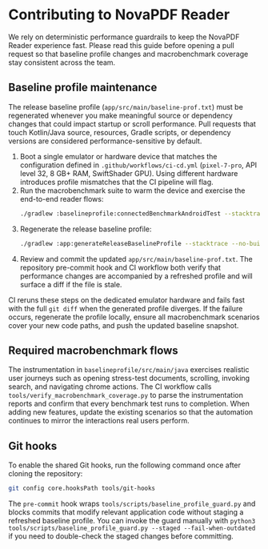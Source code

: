 # Contributing to NovaPDF Reader

We rely on deterministic performance guardrails to keep the NovaPDF Reader
experience fast. Please read this guide before opening a pull request so that
baseline profile changes and macrobenchmark coverage stay consistent across the
team.

## Baseline profile maintenance

The release baseline profile (`app/src/main/baseline-prof.txt`) must be
regenerated whenever you make meaningful source or dependency changes that could
impact startup or scroll performance. Pull requests that touch Kotlin/Java
source, resources, Gradle scripts, or dependency versions are considered
performance-sensitive by default.

1. Boot a single emulator or hardware device that matches the configuration
   defined in `.github/workflows/ci-cd.yml` (`pixel-7-pro`, API level 32,
   8 GB+ RAM, SwiftShader GPU). Using different hardware introduces profile
   mismatches that the CI pipeline will flag.
2. Run the macrobenchmark suite to warm the device and exercise the end-to-end
   reader flows:
   ```sh
   ./gradlew :baselineprofile:connectedBenchmarkAndroidTest --stacktrace --no-build-cache
   ```
3. Regenerate the release baseline profile:
   ```sh
   ./gradlew :app:generateReleaseBaselineProfile --stacktrace --no-build-cache
   ```
4. Review and commit the updated `app/src/main/baseline-prof.txt`. The
   repository pre-commit hook and CI workflow both verify that performance
   changes are accompanied by a refreshed profile and will surface a diff if the
   file is stale.

CI reruns these steps on the dedicated emulator hardware and fails fast with the
full `git diff` when the generated profile diverges. If the failure occurs,
regenerate the profile locally, ensure all macrobenchmark scenarios cover your
new code paths, and push the updated baseline snapshot.

## Required macrobenchmark flows

The instrumentation in `baselineprofile/src/main/java` exercises realistic user
journeys such as opening stress-test documents, scrolling, invoking search, and
navigating chrome actions. The CI workflow calls
`tools/verify_macrobenchmark_coverage.py` to parse the instrumentation reports
and confirm that every benchmark test runs to completion. When adding new
features, update the existing scenarios so that the automation continues to
mirror the interactions real users perform.

## Git hooks

To enable the shared Git hooks, run the following command once after cloning the
repository:

```sh
git config core.hooksPath tools/git-hooks
```

The `pre-commit` hook wraps `tools/scripts/baseline_profile_guard.py` and blocks
commits that modify relevant application code without staging a refreshed
baseline profile. You can invoke the guard manually with
`python3 tools/scripts/baseline_profile_guard.py --staged --fail-when-outdated`
if you need to double-check the staged changes before committing.
